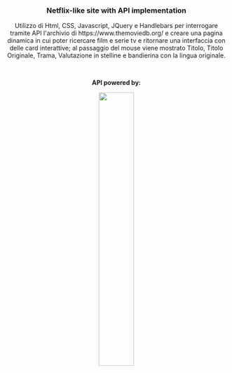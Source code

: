<h3 align="center"> Netflix-like site with API implementation </h3>

<p align="center">Utilizzo di Html, CSS, Javascript, JQuery e Handlebars per interrogare tramite API l'archivio di https://www.themoviedb.org/ e creare una pagina dinamica in cui poter ricercare film e serie tv e ritornare una interfaccia con delle card interattive; al passaggio del mouse viene mostrato Titolo, Titolo Originale, Trama, Valutazione in stelline e bandierina con la lingua originale.</p>


<br>
<p align="center"><strong>API powered by:</strong></p>
<p align="center"><img width="40%" src="https://www.themoviedb.org/assets/2/v4/logos/v2/blue_long_1-8ba2ac31f354005783fab473602c34c3f4fd207150182061e425d366e4f34596.svg"></p>
